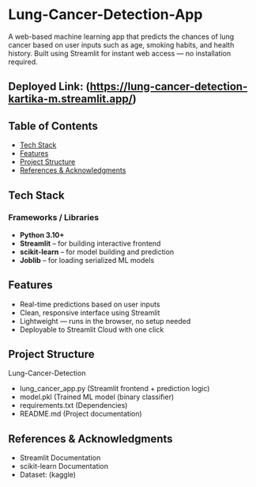 # Lung-Cancer-Detection-App

A web-based machine learning app that predicts the chances of lung cancer based on user inputs such as age, smoking habits, and health history. Built using Streamlit for instant web access — no installation required.

## Deployed Link: (https://lung-cancer-detection-kartika-m.streamlit.app/)

## Table of Contents

- [Tech Stack](#tech-stack-)
- [Features](#features-)
- [Project Structure](#project-structure-)
- [References & Acknowledgments](#references--acknowledgments-)


## Tech Stack

### Frameworks / Libraries
- **Python 3.10+**
- **Streamlit** – for building interactive frontend
- **scikit-learn** – for model building and prediction
- **Joblib** – for loading serialized ML models


## Features

- Real-time predictions based on user inputs
- Clean, responsive interface using Streamlit
- Lightweight — runs in the browser, no setup needed
- Deployable to Streamlit Cloud with one click

## Project Structure

Lung-Cancer-Detection
- lung_cancer_app.py         (Streamlit frontend + prediction logic)
- model.pkl                (Trained ML model (binary classifier)
- requirements.txt           (Dependencies)
- README.md                  (Project documentation)


## References & Acknowledgments

- Streamlit Documentation
- scikit-learn Documentation
- Dataset: (kaggle)
